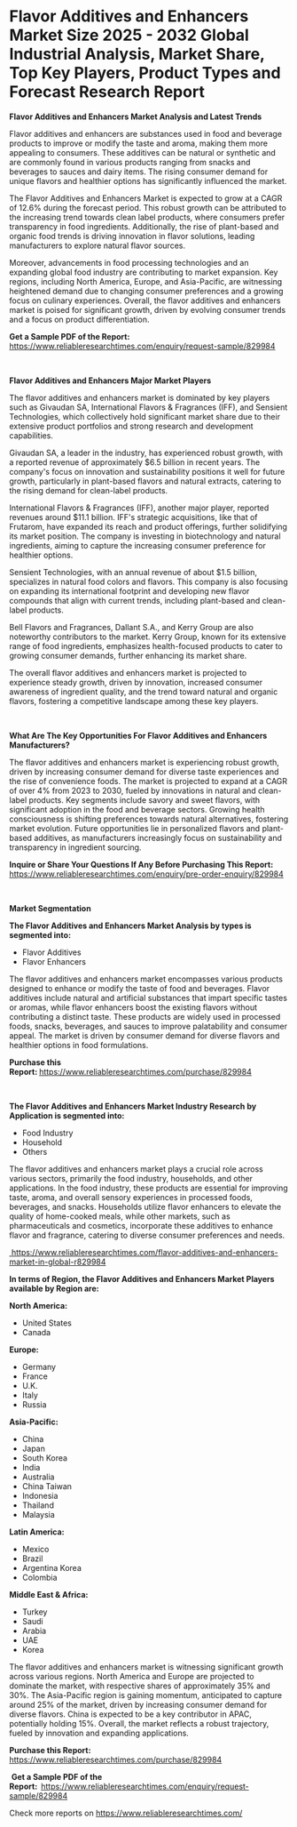 <p><h1>Flavor Additives and Enhancers Market Size 2025 - 2032 Global Industrial Analysis, Market Share, Top Key Players, Product Types and Forecast Research Report</h1></p><p><strong>Flavor Additives and Enhancers Market Analysis and Latest Trends</strong></p>
<p><p>Flavor additives and enhancers are substances used in food and beverage products to improve or modify the taste and aroma, making them more appealing to consumers. These additives can be natural or synthetic and are commonly found in various products ranging from snacks and beverages to sauces and dairy items. The rising consumer demand for unique flavors and healthier options has significantly influenced the market.</p><p>The Flavor Additives and Enhancers Market is expected to grow at a CAGR of 12.6% during the forecast period. This robust growth can be attributed to the increasing trend towards clean label products, where consumers prefer transparency in food ingredients. Additionally, the rise of plant-based and organic food trends is driving innovation in flavor solutions, leading manufacturers to explore natural flavor sources. </p><p>Moreover, advancements in food processing technologies and an expanding global food industry are contributing to market expansion. Key regions, including North America, Europe, and Asia-Pacific, are witnessing heightened demand due to changing consumer preferences and a growing focus on culinary experiences. Overall, the flavor additives and enhancers market is poised for significant growth, driven by evolving consumer trends and a focus on product differentiation.</p></p>
<p><strong>Get a Sample PDF of the Report:&nbsp;</strong> <a href="https://www.reliableresearchtimes.com/enquiry/request-sample/829984?utm_campaign=3313&utm_medium=2&utm_source=Github&utm_content=ia&utm_term=25032025&utm_id=flavor-additives-and-enhancers">https://www.reliableresearchtimes.com/enquiry/request-sample/829984</a></p>
<p>&nbsp;</p>
<p><strong>Flavor Additives and Enhancers Major Market Players</strong></p>
<p><p>The flavor additives and enhancers market is dominated by key players such as Givaudan SA, International Flavors & Fragrances (IFF), and Sensient Technologies, which collectively hold significant market share due to their extensive product portfolios and strong research and development capabilities. </p><p>Givaudan SA, a leader in the industry, has experienced robust growth, with a reported revenue of approximately $6.5 billion in recent years. The company's focus on innovation and sustainability positions it well for future growth, particularly in plant-based flavors and natural extracts, catering to the rising demand for clean-label products.</p><p>International Flavors & Fragrances (IFF), another major player, reported revenues around $11.1 billion. IFF's strategic acquisitions, like that of Frutarom, have expanded its reach and product offerings, further solidifying its market position. The company is investing in biotechnology and natural ingredients, aiming to capture the increasing consumer preference for healthier options.</p><p>Sensient Technologies, with an annual revenue of about $1.5 billion, specializes in natural food colors and flavors. This company is also focusing on expanding its international footprint and developing new flavor compounds that align with current trends, including plant-based and clean-label products.</p><p>Bell Flavors and Fragrances, Dallant S.A., and Kerry Group are also noteworthy contributors to the market. Kerry Group, known for its extensive range of food ingredients, emphasizes health-focused products to cater to growing consumer demands, further enhancing its market share. </p><p>The overall flavor additives and enhancers market is projected to experience steady growth, driven by innovation, increased consumer awareness of ingredient quality, and the trend toward natural and organic flavors, fostering a competitive landscape among these key players.</p></p>
<p>&nbsp;</p>
<p><strong>What Are The Key Opportunities For Flavor Additives and Enhancers Manufacturers?</strong></p>
<p><p>The flavor additives and enhancers market is experiencing robust growth, driven by increasing consumer demand for diverse taste experiences and the rise of convenience foods. The market is projected to expand at a CAGR of over 4% from 2023 to 2030, fueled by innovations in natural and clean-label products. Key segments include savory and sweet flavors, with significant adoption in the food and beverage sectors. Growing health consciousness is shifting preferences towards natural alternatives, fostering market evolution. Future opportunities lie in personalized flavors and plant-based additives, as manufacturers increasingly focus on sustainability and transparency in ingredient sourcing.</p></p>
<p><strong>Inquire or Share Your Questions If Any Before Purchasing This Report:</strong> <a href="https://www.reliableresearchtimes.com/enquiry/pre-order-enquiry/829984?utm_campaign=3313&utm_medium=2&utm_source=Github&utm_content=ia&utm_term=25032025&utm_id=flavor-additives-and-enhancers">https://www.reliableresearchtimes.com/enquiry/pre-order-enquiry/829984</a></p>
<p>&nbsp;</p>
<p><strong>Market Segmentation</strong></p>
<p><strong>The Flavor Additives and Enhancers Market Analysis by types is segmented into:</strong></p>
<p><ul><li>Flavor Additives</li><li>Flavor Enhancers</li></ul></p>
<p><p>The flavor additives and enhancers market encompasses various products designed to enhance or modify the taste of food and beverages. Flavor additives include natural and artificial substances that impart specific tastes or aromas, while flavor enhancers boost the existing flavors without contributing a distinct taste. These products are widely used in processed foods, snacks, beverages, and sauces to improve palatability and consumer appeal. The market is driven by consumer demand for diverse flavors and healthier options in food formulations.</p></p>
<p><strong>Purchase this Report:&nbsp;</strong><a href="https://www.reliableresearchtimes.com/purchase/829984?utm_campaign=3313&utm_medium=2&utm_source=Github&utm_content=ia&utm_term=25032025&utm_id=flavor-additives-and-enhancers">https://www.reliableresearchtimes.com/purchase/829984</a></p>
<p>&nbsp;</p>
<p><strong>The Flavor Additives and Enhancers Market Industry Research by Application is segmented into:</strong></p>
<p><ul><li>Food Industry</li><li>Household</li><li>Others</li></ul></p>
<p><p>The flavor additives and enhancers market plays a crucial role across various sectors, primarily the food industry, households, and other applications. In the food industry, these products are essential for improving taste, aroma, and overall sensory experiences in processed foods, beverages, and snacks. Households utilize flavor enhancers to elevate the quality of home-cooked meals, while other markets, such as pharmaceuticals and cosmetics, incorporate these additives to enhance flavor and fragrance, catering to diverse consumer preferences and needs.</p></p>
<p><a href="https://www.reliableresearchtimes.com/flavor-additives-and-enhancers-market-in-global-r829984?utm_campaign=3313&utm_medium=2&utm_source=Github&utm_content=ia&utm_term=25032025&utm_id=flavor-additives-and-enhancers">&nbsp;https://www.reliableresearchtimes.com/flavor-additives-and-enhancers-market-in-global-r829984</a></p>
<p><strong>In terms of Region, the Flavor Additives and Enhancers Market Players available by Region are:</strong></p>
<p>
    <p> <strong> North America: </strong>
        <ul>
            <li>United States</li>
            <li>Canada</li>
        </ul>
        </p> 
    <p> <strong> Europe: </strong>
        <ul>
            <li>Germany</li>
            <li>France</li>
            <li>U.K.</li>
            <li>Italy</li>
            <li>Russia</li>
        </ul>
        </p> 
    <p> <strong> Asia-Pacific: </strong>
        <ul>
            <li>China</li>
            <li>Japan</li>
            <li>South Korea</li>
            <li>India</li>
            <li>Australia</li>
            <li>China Taiwan</li>
            <li>Indonesia</li>
            <li>Thailand</li>
            <li>Malaysia</li>
        </ul>
        </p> 
    <p> <strong> Latin America: </strong>
        <ul>
            <li>Mexico</li>
            <li>Brazil</li>
            <li>Argentina Korea</li>
            <li>Colombia</li>
        </ul>
        </p> 
    <p> <strong> Middle East & Africa: </strong>
        <ul>
            <li>Turkey</li>
            <li>Saudi</li>
            <li>Arabia</li>
            <li>UAE</li>
            <li>Korea</li>
        </ul>
    </p>
    </p>
<p><p>The flavor additives and enhancers market is witnessing significant growth across various regions. North America and Europe are projected to dominate the market, with respective shares of approximately 35% and 30%. The Asia-Pacific region is gaining momentum, anticipated to capture around 25% of the market, driven by increasing consumer demand for diverse flavors. China is expected to be a key contributor in APAC, potentially holding 15%. Overall, the market reflects a robust trajectory, fueled by innovation and expanding applications.</p></p>
<p><strong>Purchase this Report: </strong><a href="https://www.reliableresearchtimes.com/purchase/829984?utm_campaign=3313&utm_medium=2&utm_source=Github&utm_content=ia&utm_term=25032025&utm_id=flavor-additives-and-enhancers">https://www.reliableresearchtimes.com/purchase/829984</a></p>
<p>&nbsp;<strong>Get a Sample PDF of the Report:&nbsp;&nbsp;</strong><a href="https://www.reliableresearchtimes.com/enquiry/request-sample/829984?utm_campaign=3313&utm_medium=2&utm_source=Github&utm_content=ia&utm_term=25032025&utm_id=flavor-additives-and-enhancers">https://www.reliableresearchtimes.com/enquiry/request-sample/829984</a></p>
<p><strong></strong></p>
<p>Check more reports on <a href="https://www.reliableresearchtimes.com/?utm_campaign=3313&utm_medium=2&utm_source=Github&utm_content=ia&utm_term=25032025&utm_id=flavor-additives-and-enhancers">https://www.reliableresearchtimes.com/</a></p>